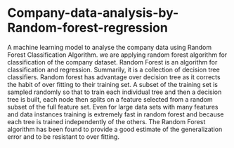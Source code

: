 # Company-data-analysis-by-Random-forest-regression
A machine learning model to analyse the company data using Random Forest Classification Algorithm.
we are applying random forest algorithm for classification of the company dataset. Random Forest is an algorithm for classification and regression. Summarily, it is a collection of decision tree classifiers. Random forest has advantage over decision tree as it corrects the habit of over fitting to their training set. A subset of the training set is sampled randomly so that to train each individual tree and then a decision tree is built, each node then splits on a feature selected from a random subset of the full feature set. Even for large data sets with many features and data instances training is extremely fast in random forest and because each tree is trained independently of the others. The Random Forest algorithm has been found to provide a good estimate of the generalization error and to be resistant to over fitting.
